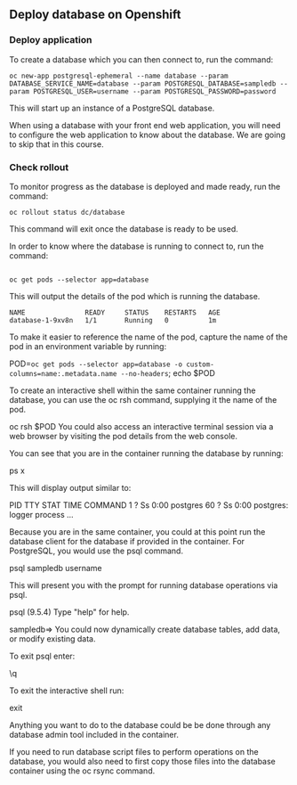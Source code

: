 ## Deploy database on Openshift

### Deploy application

To create a database which you can then connect to, run the command:
```
oc new-app postgresql-ephemeral --name database --param DATABASE_SERVICE_NAME=database --param POSTGRESQL_DATABASE=sampledb --param POSTGRESQL_USER=username --param POSTGRESQL_PASSWORD=password
```
This will start up an instance of a PostgreSQL database.

When using a database with your front end web application, you will need to configure the web application to know about the database. We are going to skip that in this course.

### Check rollout 


To monitor progress as the database is deployed and made ready, run the command:
```
oc rollout status dc/database
```


This command will exit once the database is ready to be used.


In order to know where the database is running to connect to, run the command:
```

oc get pods --selector app=database
```
This will output the details of the pod which is running the database.
```
NAME               READY     STATUS    RESTARTS   AGE
database-1-9xv8n   1/1       Running   0          1m
```

To make it easier to reference the name of the pod, capture the name of the pod in an environment variable by running:

POD=`oc get pods --selector app=database -o custom-columns=name:.metadata.name --no-headers`; echo $POD

To create an interactive shell within the same container running the database, you can use the oc rsh command, supplying it the name of the pod.

oc rsh $POD
You could also access an interactive terminal session via a web browser by visiting the pod details from the web console.

You can see that you are in the container running the database by running:

ps x

This will display output similar to:

PID TTY      STAT   TIME COMMAND
  1 ?        Ss     0:00 postgres
 60 ?        Ss     0:00 postgres: logger process
 ...
 
 
 Because you are in the same container, you could at this point run the database client for the database if provided in the container. For PostgreSQL, you would use the psql command.

psql sampledb username

This will present you with the prompt for running database operations via psql.

psql (9.5.4)
Type "help" for help.

sampledb=>
You could now dynamically create database tables, add data, or modify existing data.

To exit psql enter:

\q

To exit the interactive shell run:

exit

Anything you want to do to the database could be be done through any database admin tool included in the container.



If you need to run database script files to perform operations on the database, you would also need to first copy those files into the database container using the oc rsync command.
